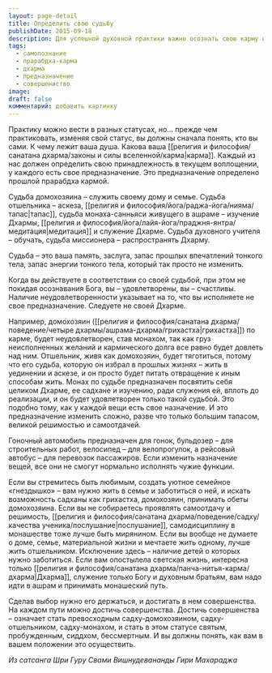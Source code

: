 ```yaml
---
layout: page-detail
title: Определить свою судьбу
publishDate: 2015-09-18
description: Для успешной духовной практики важно осознать свою карму и предназначение, определённые прарабдха-кармой. Каждый должен выбрать путь (домохозяин, отшельник, монах, учитель, миссионер) в соответствии со своей внутренней природой и прошлым опытом. Следование не своей дхарме ведёт к неудовлетворённости, а гармония достигается только на своём пути. Изменить предназначение возможно лишь через глубокий тапас и самоотдачу. Совершенства можно достичь в любом статусе, если реализовать себя в нём полностью.
tags:
  - самопознание
  - прарабдха-карма
  - дхарма
  - предназначение
  - совершениство
image: 
draft: false
комментарий: добавить картинку
---
```


Практику можно вести в разных статусах, но… прежде чем практиковать, изменяя свой статус, вы должны сначала понять, кто вы сами. К чему лежит ваша душа. Какова ваша [[религия и философия/санатана дхарма/законы и силы вселенной/карма|карма]]. Каждый из нас должен определить свою принадлежность в текущем воплощении, у каждого есть свое предназначение. Это предназначение определено прошлой прарабдха кармой.

Судьба домохозяина – служить своему дому и семье. Судьба отшельника – аскеза, [[религия и философия/йога/раджа-йога/нияма/тапас|тапас]], судьба монаха-санньяси живущего в ашраме – изучение Дхармы, [[религия и философия/йога/лайя-йога/праджня-янтра/медитация|медитация]] и служение Дхарме. Судьба духовного учителя – обучать, судьба миссионера – распространять Дхарму.

Судьба – это ваша память, заслуга, запас прошлых впечатлений тонкого тела, запас энергии тонкого тела, который так просто не изменить.

Когда вы действуете в соответствии со своей судьбой, при этом не покидая осознавания Бога, вы – удовлетворены, вы – счастливы. Наличие неудовлетворенности указывает на то, что вы исполняете не свое предназначение. Следуете не своей Дхарме.

Например, домохозяин ([[религия и философия/санатана дхарма/поведение/четыре дхармы/ашрама-дхарма/грихастха|грихастха]]) по карме, будет неудовлетворен, став монахом, так как груз неисполненных желаний и кармического долга все равно будет довлеть над ним. Отшельник, живя как домохозяин, будет тяготиться, потому что его судьба, которую он избрал в прошлых жизнях – жить в уединении и аскезе, и он просто будет питать отвращение к иным способам жить. Монах по судьбе предназначен посвятить себя целиком Дхарме, ее садхане и изучению, ради служения ей, вплоть до реализации, и он будет удовлетворен только такой судьбой. Это подобно тому, как у каждой вещи есть свое назначение. И это предназначение изменить сложно, разве что только большим тапасом, великой решимостью и самоотдачей.

Гоночный автомобиль предназначен для гонок, бульдозер – для строительных работ, велосипед – для велопрогулок, а рейсовый автобус – для перевозок пассажиров. Если изменить назначение вещей, все они не смогут нормально исполнять чужие функции.

Если вы стремитесь быть любимым, создать уютное семейное «гнездышко» – вам нужно жить в семье и заботиться о ней, и искать возможность садханы как грихастха, домохозяин, принимать обеты домохозяина. Если вы не собираетесь проявлять самоотдачу и решимость, [[религия и философия/санатана дхарма/поведение/садху/качества ученика/послушание|послушание]], самодисциплину в монашестве тоже лучше быть мирянином. Если вы вообще не думаете о доме, семье, материальной жизни и мечтаете жить одному, лучше жить отшельником. Исключение здесь – наличие детей о которых нужно заботиться. Если вам опостылела светская жизнь, интересна только [[религия и философия/санатана дхарма/панча-нитья-карма/дхарма|Дхарма]], служение только Богу и духовным братьям, вам надо идти в ашрам и принимать монашеский путь.

Сделав выбор нужно его держаться, и достигать в нем совершенства. На каждом пути можно достичь совершенства. Достичь совершенства – означает стать превосходным садху-домохозяином, садху-отшельником, садху-монахом, и стать в этом статусе святым, пробужденным, сиддхом, бессмертным. И вы должны понять, как вам в вашем положении это осуществить.

*Из сатсанга Шри Гуру Свами Вишнудевананды Гири Махараджа*

